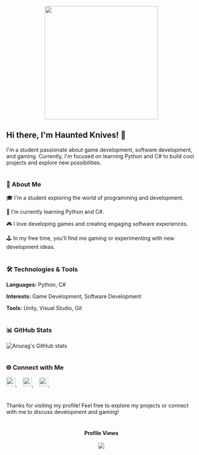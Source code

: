<p align="center">
<picture>
         <source media="(prefers-color-scheme: dark)" srcset="https://media4.giphy.com/media/v1.Y2lkPTc5MGI3NjExczU4bmJ3bHR3dWI1Nzh4YWhuYmhkd2JheDVqd3BhcXc4NjB4aDc2ZSZlcD12MV9pbnRlcm5hbF9naWZfYnlfaWQmY3Q9cw/jptSqy6yYse5AaDRn0/giphy.webp">
         <img height="300px" src="https://media4.giphy.com/media/v1.Y2lkPTc5MGI3NjExczU4bmJ3bHR3dWI1Nzh4YWhuYmhkd2JheDVqd3BhcXc4NjB4aDc2ZSZlcD12MV9pbnRlcm5hbF9naWZfYnlfaWQmY3Q9cw/jptSqy6yYse5AaDRn0/giphy.webp" />
</picture>
<p/>


## Hi there, I'm Haunted Knives! 👋



I'm a student passionate about game development, software development, and gaming. Currently, I'm focused on learning Python and C# to build cool projects and explore new possibilities.


#

### 🚀 About Me

🎓 I'm a student exploring the world of programming and development.

🌱 I’m currently learning Python and C#.

🎮 I love developing games and creating engaging software experiences.

🕹️ In my free time, you’ll find me gaming or experimenting with new development ideas.


#

### 🛠️ Technologies & Tools

**Languages:** Python, C#

**Interests:** Game Development, Software Development

**Tools:** Unity, Visual Studio, Git


#

### 📊 GitHub Stats


![Anurag's GitHub stats](https://github-readme-stats.vercel.app/api?username=HauntedKnives&show_icons=true&theme=algolia)
#

### 🌐 Connect with Me



<a href="https://x.com/Haunted_Knives">
      <picture>
         <source media="(prefers-color-scheme: dark)" srcset="https://user-images.githubusercontent.com/93124920/270180600-7c1b38bf-889b-4d68-bd5e-b9d86f91421a.png">
         <img height="24px" src="https://user-images.githubusercontent.com/93124920/270108715-d80743fa-b330-4809-b1e6-79fbdc60d09c.png" />
      </picture>
   </a>&nbsp;&nbsp;&nbsp;

   <a href="https://instagram.com/haunted_knives">
       <picture>
           <source height="24px" media="(prefers-color-scheme: dark)" srcset="https://github.com/dheereshagrwal/coloured-icons/blob/master/public/logos/social%20media/instagram/instagram.svg" />
           <img height="24px" src="https://github.com/dheereshagrwal/coloured-icons/blob/master/public/logos/social%20media/instagram/instagram.svg" />
       </picture>
   </a>&nbsp;&nbsp;&nbsp;   

<a href="https://github.com/HauntedKnives">
       <picture>
           <source height="24px" media="(prefers-color-scheme: dark)" srcset="https://i.ibb.co/dMMmCrW/Git-Hub-Mark.png" />
           <img height="24px" src="https://i.ibb.co/9wV3HGF/Git-Hub-Mark-Light.png" />
       </picture>
   </a>&nbsp;&nbsp;&nbsp;



#

Thanks for visiting my profile! Feel free to explore my projects or connect with me to discuss development and gaming!

#

<p align="center" > 
  <b>Profile Views</b><br>
  <br>    
  <img src="https://profile-counter.glitch.me/HauntedKnives/count.svg" />
</p>

#
